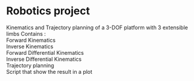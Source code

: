 # Robotics project
Kinematics and Trajectory planning of a 3-DOF platform with 3 extensible limbs
Contains :  
   Forward Kinematics  
   Inverse Kinematics  
   Forward Differential Kinematics  
   Inverse Differential Kinematics  
   Trajectory planning  
   Script that show the result in a plot
